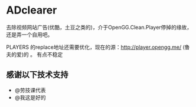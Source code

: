 ADclearer
============

去除视频网站广告(优酷，土豆之类的)，介于OpenGG.Clean.Player停掉的缘故，还是弄一个自用吧。


PLAYERS 的replace地址还需要优化，现在的源：http://player.opengg.me/ (鲁夫的爱)的 。 有点不稳定


感谢以下技术支持
------
 - @劳技课代表 
 - @我这是好的 







